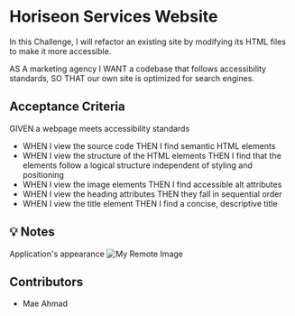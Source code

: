 # Horiseon Services Website
In this Challenge, I will refactor an existing site by modifying its HTML files to make it more accessible. 


AS A marketing agency
I WANT a codebase that follows accessibility standards, SO THAT our own site is optimized for search engines. 

## Acceptance Criteria
GIVEN a webpage meets accessibility standards
* WHEN I view the source code
THEN I find semantic HTML elements
* WHEN I view the structure of the HTML elements
THEN I find that the elements follow a logical structure independent of styling and positioning
* WHEN I view the image elements
THEN I find accessible alt attributes
* WHEN I view the heading attributes 
THEN they fall in sequential order
* WHEN I view the title element
THEN I find a concise, descriptive title

## 💡 Notes
Application's appearance
![My Remote Image](https://courses.bootcampspot.com/courses/3173/files/2566258/preview)



## Contributors
- Mae Ahmad


